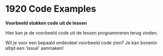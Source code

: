 # 1920 Code Examples
**Voorbeeld stukken code uit de lessen**

Hier kan je de voorbeeld code uit de lessen programmeren terug vinden.

Wil je voor een bepaald onderdeel voorbeeld code zien? Je kan bovenin altijd een 'Issue' aanmaken!
